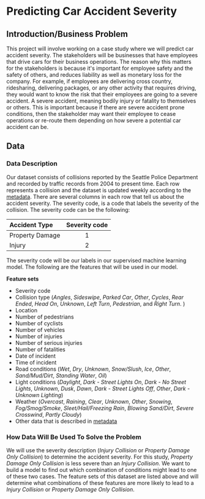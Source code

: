 # Predicting Car Accident Severity




## Introduction/Business Problem

This project will involve working on a case study where we will predict car accident severity. The stakeholders will be businesses that have employees that drive cars for their business operations. The reason why this matters for the stakeholders is because it's important for employee safety and the safety of others, and reduces liability as well as monetary loss for the company. For example, if employees are delivering cross country, ridesharing, delivering packages, or any other activity that requires driving, they would want to know the risk that their employees are going to a severe accident. A severe accident, meaning bodily injury or fatality to themselves or others. This is important because if there are severe accident prone conditions, then the stakeholder may want their employee to cease operations or re-route them depending on how severe a potential car accident can be. 


## Data

### Data Description

Our dataset consists of collisions reported by the Seattle Police Department and recorded by traffic records from 2004 to present time. Each row represents a collision and the dataset is updated weekly according to the [metadata](https://github.com/analisahill/Coursera_Capstone/blob/master/Capstone_Metadata.pdf). 
There are several columns in each row that tell us about the accident severity. The severity code, is a code that labels the severity of the collision. The severity code can be the following:

| Accident Type      | Severity code    
| :------------- | :----------: | 
| Property Damage| 1            |
| Injury         | 2            |



The severity code will be our labels in our supervised machine learning model. The following are the features that will be used in our model.

**Feature sets**
* Severity code 
* Collision type (*Angles*, *Sideswipe*, *Parked Car*, *Other*, *Cycles*, *Rear Ended*, *Head On*, *Unknown*, *Left Turn*, *Pedestrian*, and *Right Turn*. )
* Location
* Number of pedestrians 
* Number of cyclists 
* Number of vehicles
* Number of injuries
* Number of serious injuries
* Number of fatalities
* Date of incident
* Time of incident
* Road conditions (*Wet*, *Dry*, *Unknown*, *Snow/Slush*, *Ice*, *Other*, *Sand/Mud/Dirt*, *Standing Water*, *Oil*)
* Light conditions (*Daylight*, *Dark - Street Lights On*, *Dark - No Street Lights*, *Unknown*, *Dusk*, *Dawn*, *Dark - Street Lights Off*, *Other*, *Dark - Unknown Lighting*)
* Weather (*Overcast*, *Raining*, *Clear*, *Unknown*, *Other*, *Snowing*, *Fog/Smog/Smoke*, *Sleet/Hail/Freezing Rain*, *Blowing Sand/Dirt*, *Severe Crosswind*, *Partly Cloudy*)
* Other data that is described in
[metadata](https://github.com/analisahill/Coursera_Capstone/blob/master/Capstone_Metadata.pdf)


### How Data Will Be Used To Solve the Problem

We will use the severity description (*Injury Collision* or *Property Damage Only Collision*) to determine the accident severity. For this study, *Property Damage Only Collision* is less severe than an *Injury Collision*. We want to build a model to find out which combination of conditions might lead to one of these two cases. The feature sets of this dataset are listed above and will determine what combinations of these features are more likely to lead to a *Injury Collision* or *Property Damage Only Collision*.


